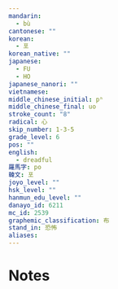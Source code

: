 ```yaml
---
mandarin:
  - bù
cantonese: ""
korean:
  - 포
korean_native: ""
japanese:
  - FU
  - HO
japanese_nanori: ""
vietnamese:
middle_chinese_initial: pʰ
middle_chinese_final: uo
stroke_count: "8"
radical: 心
skip_number: 1-3-5
grade_level: 6
pos: ""
english:
  - dreadful
羅馬字: po
韓文: 포
joyo_level: ""
hsk_level: ""
hanmun_edu_level: ""
danayo_id: 6211
mc_id: 2539
graphemic_classification: 布
stand_in: 恐怖
aliases:
---
```


# Notes
